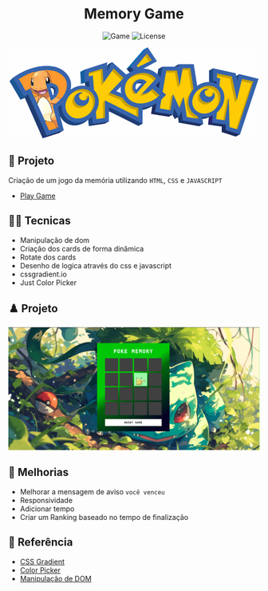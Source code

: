 <h1 align="center">Memory Game</h1>

<p align="center">
  <img alt="Game" src="https://img.shields.io/static/v1?label=Game&message=Memory&color=8257E5&labelColor=000000"  />
  <img alt="License" src="https://img.shields.io/static/v1?label=license&message=MIT&color=49AA26&labelColor=000000">
</p>

<p align="center">
  <img alt="GAME" src="./src/data/pokemon.gif">
</p>

## 🎯 Projeto

Criação de um jogo da memória utilizando `HTML`, `CSS` e `JAVASCRIPT`

- [Play Game](https://leoviana00.github.io/dio-dp-memory-game-javascript/)

## 👨‍💻 Tecnicas

- Manipulação de dom
- Criação dos cards de forma dinâmica
- Rotate dos cards
- Desenho de logica através do css e javascript
- cssgradient.io
- Just Color Picker

## ♟️ Projeto

<p align="center">
  <img alt="GAME" src="./src/data/memory-game.png">
</p>

## 🐾 Melhorias 

- Melhorar a mensagem de aviso `você venceu`
- Responsividade
- Adicionar tempo 
- Criar um Ranking baseado no tempo de finalização



## 📄 Referência

- [CSS Gradient](https://cssgradient.io/)
- [Color Picker](https://annystudio.com/software/colorpicker/)
- [Manipulação de DOM](https://developer.mozilla.org/pt-BR/docs/Web/API/Document_Object_Model/Introduction)